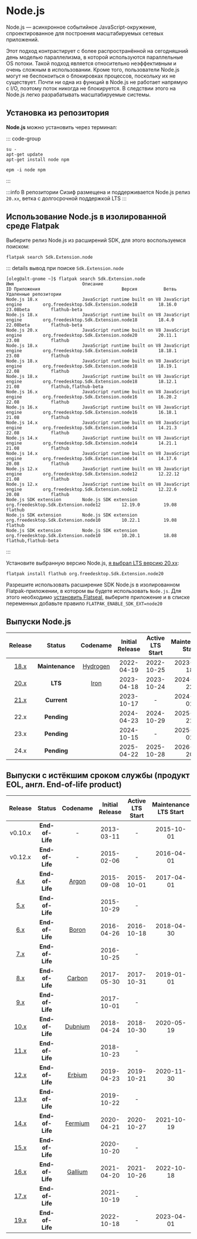# Node.js

Node.js — асинхронное событийное JavaScript-окружение, спроектированное для построения масштабируемых сетевых приложений.

Этот подход контрастирует с более распространённой на сегодняшний день моделью параллелизма, в которой используются параллельные OS потоки. Такой подход является относительно неэффективным и очень сложным в использовании. Кроме того, пользователи Node.js могут не беспокоиться о блокировках процессов, поскольку их не существует. Почти ни одна из функций в Node.js не работает напрямую с I/O, поэтому поток никогда не блокируется. В следствии этого на Node.js легко разрабатывать масштабируемые системы.

## Установка из репозитория

**Node.js** можно установить через терминал:

::: code-group

```shell[apt-get]
su -
apt-get update
apt-get install node npm
```

```shell[epm]
epm -i node npm
```

:::

:::info
В репозитории Сизиф размещена и поддерживается Node.js релиз `20.xx`, ветка с долгосрочной поддержкой LTS
:::

## Использование Node.js в изолированной среде Flatpak

Выберите релиз Node.js из расширений SDK, для этого воспользуемся поиском:

```shell
flatpak search Sdk.Extension.node
```

::: details вывод при поиске `Sdk.Extension.node`

```shell
[oleg@alt-gnome ~]$ flatpak search Sdk.Extension.node
Имя                          Описание                                                ID Приложения                               Версия          Ветвь            Удаленные репозитории
Node.js 18.x                 JavaScript runtime built on V8 JavaScript engine        org.freedesktop.Sdk.Extension.node18        18.16.0         23.08beta        flathub-beta
Node.js 18.x                 JavaScript runtime built on V8 JavaScript engine        org.freedesktop.Sdk.Extension.node18        18.4.0          22.08beta        flathub-beta
Node.js 20.x                 JavaScript runtime built on V8 JavaScript engine        org.freedesktop.Sdk.Extension.node20        20.11.1         23.08            flathub
Node.js 18.x                 JavaScript runtime built on V8 JavaScript engine        org.freedesktop.Sdk.Extension.node18        18.18.1         23.08            flathub
Node.js 18.x                 JavaScript runtime built on V8 JavaScript engine        org.freedesktop.Sdk.Extension.node18        18.19.1         22.08            flathub
Node.js 18.x                 JavaScript runtime built on V8 JavaScript engine        org.freedesktop.Sdk.Extension.node18        18.12.1         21.08            flathub,flathub-beta
Node.js 16.x                 JavaScript runtime built on V8 JavaScript engine        org.freedesktop.Sdk.Extension.node16        16.20.2         22.08            flathub
Node.js 16.x                 JavaScript runtime built on V8 JavaScript engine        org.freedesktop.Sdk.Extension.node16        16.18.1         21.08            flathub
Node.js 14.x                 JavaScript runtime built on V8 JavaScript engine        org.freedesktop.Sdk.Extension.node14        14.21.3         22.08            flathub
Node.js 14.x                 JavaScript runtime built on V8 JavaScript engine        org.freedesktop.Sdk.Extension.node14        14.21.1         21.08            flathub
Node.js 14.x                 JavaScript runtime built on V8 JavaScript engine        org.freedesktop.Sdk.Extension.node14        14.17.6         20.08            flathub
Node.js 12.x                 JavaScript runtime built on V8 JavaScript engine        org.freedesktop.Sdk.Extension.node12        12.22.12        21.08            flathub
Node.js 12.x                 JavaScript runtime built on V8 JavaScript engine        org.freedesktop.Sdk.Extension.node12        12.22.6         20.08            flathub
Node.js SDK extension        Node.js SDK extension                                   org.freedesktop.Sdk.Extension.node12        12.19.0         19.08            flathub
Node.js SDK extension        Node.js SDK extension                                   org.freedesktop.Sdk.Extension.node10        10.22.1         19.08            flathub
Node.js SDK extension        Node.js SDK extension                                   org.freedesktop.Sdk.Extension.node10        10.20.1         18.08            flathub,flathub-beta
```

:::

Установите выбранную версию Node.js, [я выбрал LTS версию 20.xx](/nodejs#выпуски-node-js):

```shell
flatpak install flathub org.freedesktop.Sdk.Extension.node20
```

Разрешите использовать расширение SDK Node.js в изолированном Flatpak-приложении, в котором вы будете использовать `Node.js`. Для этого необходимо [установить Flatseal](flatseal), выберите приложение и в списке переменных добавьте правило `FLATPAK_ENABLE_SDK_EXT=node20`

## Выпуски Node.js

|                          Release                          |     Status      |                             Codename                             | Initial Release | Active LTS Start | Maintenance Start | End-of-life |
| :-------------------------------------------------------: | :-------------: | :--------------------------------------------------------------: | :-------------: | :--------------: | :---------------: | :---------: |
| [18.x](https://nodejs.org/download/release/latest-v18.x/) | **Maintenance** | [Hydrogen](https://nodejs.org/download/release/latest-hydrogen/) |   2022-04-19    |    2022-10-25    |    2023-10-18     | 2025-04-30  |
| [20.x](https://nodejs.org/download/release/latest-v20.x/) |     **LTS**     |     [Iron](https://nodejs.org/download/release/latest-iron/)     |   2023-04-18    |    2023-10-24    |    2024-10-22     | 2026-04-30  |
| [21.x](https://nodejs.org/download/release/latest-v21.x/) |   **Current**   |                                                                  |   2023-10-17    |        -         |    2024-04-01     | 2024-06-01  |
|                           22.x                            |   **Pending**   |                                                                  |   2024-04-23    |    2024-10-29    |    2025-10-21     | 2027-04-30  |
|                           23.x                            |   **Pending**   |                                                                  |   2024-10-15    |        -         |    2025-04-01     | 2025-06-01  |
|                           24.x                            |   **Pending**   |                                                                  |   2025-04-22    |    2025-10-28    |    2026-10-20     | 2028-04-30  |

## Выпуски с истёкшим сроком службы (продукт EOL, англ. End-of-life product)

|                          Release                          |     Status      |                            Codename                            | Initial Release | Active LTS Start | Maintenance LTS Start |                             End-of-life                              |
| :-------------------------------------------------------: | :-------------: | :------------------------------------------------------------: | :-------------: | :--------------: | :-------------------: | :------------------------------------------------------------------: |
|                          v0.10.x                          | **End-of-Life** |                               -                                |   2013-03-11    |        -         |      2015-10-01       |                              2016-10-31                              |
|                          v0.12.x                          | **End-of-Life** |                               -                                |   2015-02-06    |        -         |      2016-04-01       |                              2016-12-31                              |
|  [4.x](https://nodejs.org/download/release/latest-v4.x/)  | **End-of-Life** |   [Argon](https://nodejs.org/download/release/latest-argon/)   |   2015-09-08    |    2015-10-01    |      2017-04-01       |                              2018-04-30                              |
|  [5.x](https://nodejs.org/download/release/latest-v5.x/)  | **End-of-Life** |                                                                |   2015-10-29    |        -         |                       |                              2016-06-30                              |
|  [6.x](https://nodejs.org/download/release/latest-v6.x/)  | **End-of-Life** |   [Boron](https://nodejs.org/download/release/latest-boron/)   |   2016-04-26    |    2016-10-18    |      2018-04-30       |                              2019-04-30                              |
|  [7.x](https://nodejs.org/download/release/latest-v7.x/)  | **End-of-Life** |                                                                |   2016-10-25    |        -         |                       |                              2017-06-30                              |
|  [8.x](https://nodejs.org/download/release/latest-v8.x/)  | **End-of-Life** |  [Carbon](https://nodejs.org/download/release/latest-carbon/)  |   2017-05-30    |    2017-10-31    |      2019-01-01       |                              2019-12-31                              |
|  [9.x](https://nodejs.org/download/release/latest-v9.x/)  | **End-of-Life** |                                                                |   2017-10-01    |        -         |                       |                              2018-06-30                              |
| [10.x](https://nodejs.org/download/release/latest-v10.x/) | **End-of-Life** | [Dubnium](https://nodejs.org/download/release/latest-dubnium/) |   2018-04-24    |    2018-10-30    |      2020-05-19       |                              2021-04-30                              |
| [11.x](https://nodejs.org/download/release/latest-v11.x/) | **End-of-Life** |                                                                |   2018-10-23    |        -         |                       |                              2019-06-01                              |
| [12.x](https://nodejs.org/download/release/latest-v12.x/) | **End-of-Life** |  [Erbium](https://nodejs.org/download/release/latest-erbium/)  |   2019-04-23    |    2019-10-21    |      2020-11-30       |                              2022-04-30                              |
| [13.x](https://nodejs.org/download/release/latest-v13.x/) | **End-of-Life** |                                                                |   2019-10-22    |        -         |                       |                              2020-06-01                              |
| [14.x](https://nodejs.org/download/release/latest-v14.x/) | **End-of-Life** | [Fermium](https://nodejs.org/download/release/latest-erbium/)  |   2020-04-21    |    2020-10-27    |      2021-10-19       |                              2023-04-30                              |
| [15.x](https://nodejs.org/download/release/latest-v15.x/) | **End-of-Life** |                                                                |   2020-10-20    |        -         |                       |                              2021-06-01                              |
| [16.x](https://nodejs.org/download/release/latest-v16.x/) | **End-of-Life** | [Gallium](https://nodejs.org/download/release/latest-gallium/) |   2021-04-20    |    2021-10-26    |      2022-10-18       | [2023-09-11](https://nodejs.org/en/blog/announcements/nodejs16-eol/) |
| [17.x](https://nodejs.org/download/release/latest-v17.x/) | **End-of-Life** |                                                                |   2021-10-19    |        -         |                       |                              2022-06-01                              |
| [19.x](https://nodejs.org/download/release/latest-v19.x/) | **End-of-Life** |                                                                |   2022-10-18    |        -         |      2023-04-01       |                              2023-06-01                              |
